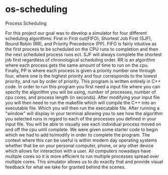 # os-scheduling
Process Scheduling


  For this project our goal was to develop a simulator for four different scheduling algorithms: First in First out(FIFO), Shortest Job First (SJF), Round Robin (RR), and  Priority Precedence (PP). FIFO is fairly intuitive as the first process to be scheduled on the CPU runs to completion and then the next scheduled process runs ect. SJF will always complete the shortest job first regardless of chronological scheduling order. RR is an algorithm where each process gets the same amount of time to run on the cpu. Finally, PP is where each process is given a priority number one through four, where one is the highest priority and four corresponds to the lowest priority, and run by order of priority. 
  This program is written entirely in C++ code. In order to run this program you first need a input file where you can specify the algorithm you will be using, number of processes, number of cpu cores, and process length (in seconds). After modifying your input file you will then need to run the makefile which will compile the C++ into an executable file. Which you will then run the executable file. After running a "window" will display in your terminal allowing you to see how the algorithm you selected runs in regard to each of the processes you defined in your input file. You will be able to visually see each individual process moved on and off the cpu until complete. We were given some starter code to begin which we had to add to/modify in order to complete the program.
  The context where this can be useful is within modern day operating systems whether that be on your personal computer, phone, or any other device which allows for interaction with a user. All computers nowadays have multiple cores so it is more efficient to run multiple processes spread over multiple cores. This simulator allows us to do exactly that and provide visual feedback for what we take for granted behind the scenes.  
    
